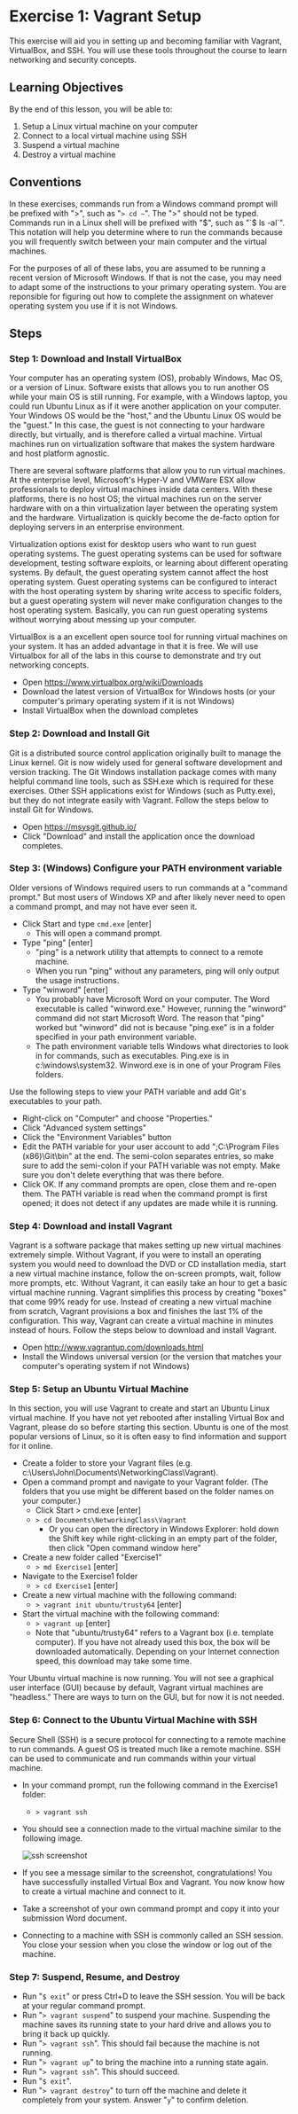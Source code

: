 Exercise 1: Vagrant Setup
==========================

This exercise will aid you in setting up and becoming familiar with Vagrant, VirtualBox, and SSH. You will use these tools throughout the course to learn networking and security concepts. 

Learning Objectives
--------------------------
By the end of this lesson, you will be able to:

1. Setup a Linux virtual machine on your computer
2. Connect to a local virtual machine using SSH
3. Suspend a virtual machine
4. Destroy a virtual machine

Conventions
--------------------------
In these exercises, commands run from a Windows command prompt will be prefixed with ">", such as "`> cd ~`". The ">" should not be typed. Commands run in a Linux shell will be prefixed with "$", such as "`$ ls -al`". This notation will help you determine where to run the commands because you will frequently switch between your main computer and the virtual machines.

For the purposes of all of these labs, you are assumed to be running a recent version of Microsoft Windows. If that is not the case, you may need to adapt some of the instructions to your primary operating system. You are reponsible for figuring out how to complete the assignment on whatever operating system you use if it is not Windows.

<!---
/TODO: Is this what we want to say here ^^? It's what I've done in the past. If you choose to use a Mac or Linux, then you need to figure out what commands to run, etc., to make the labs work for you.
-->

Steps
--------------------------

### Step 1: Download and Install VirtualBox

Your computer has an operating system (OS), probably Windows, Mac OS, or a version of Linux. Software exists that allows you to run another OS while your main OS is still running. For example, with a Windows laptop, you could run Ubuntu Linux as if it were another application on your computer. Your Windows OS would be the "host," and the Ubuntu Linux OS would be the "guest." In this case, the guest is not connecting to your hardware directly, but virtually, and is therefore called a virtual machine. Virtual machines run on virtualization software that makes the system hardware and host platform agnostic.

There are several software platforms that allow you to run virtual machines. At the enterprise level, Microsoft's Hyper-V and VMWare ESX allow professionals to deploy virtual machines inside data centers. With these platforms, there is no host OS; the virtual machines run on the server hardware with on a thin virtualization layer between the operating system and the hardware. Virtualization is quickly become the de-facto option for deploying servers in an enterprise environment.

Virtualization options exist for desktop users who want to run guest operating systems. The guest operating systems can be used for software development, testing software exploits, or learning about different operating systems. By default, the guest operating system cannot affect the host operating system. Guest operating systems can be configured to interact with the host operating system by sharing write access to specific folders, but a guest operating system will never make configuration changes to the host operating system. Basically, you can run guest operating systems without worrying about messing up your computer.

VirtualBox is a an excellent open source tool for running virtual machines on your system. It has an added advantage in that it is free. We will use Virtualbox for all of the labs in this course to demonstrate and try out networking concepts. 

* Open https://www.virtualbox.org/wiki/Downloads
* Download the latest version of VirtualBox for Windows hosts (or your computer's primary operating system if it is not Windows)
* Install VirtualBox when the download completes

### Step 2: Download and Install Git

Git is a distributed source control application originally built to manage the Linux kernel. Git is now widely used for general software development and version tracking. The Git Windows installation package comes with many helpful command line tools, such as SSH.exe which is required for these exercises. Other SSH applications exist for Windows (such as Putty.exe), but they do not integrate easily with Vagrant. Follow the steps below to install Git for Windows.

* Open https://msysgit.github.io/
* Click "Download" and install the application once the download completes.

### Step 3: (Windows) Configure your PATH environment variable

Older versions of Windows required users to run commands at a "command prompt." But most users of Windows XP and after likely never need to open a command prompt, and may not have ever seen it.

* Click Start and type `cmd.exe` [enter]
    * This will open a command prompt.
* Type "ping" [enter]
    * "ping" is a network utility that attempts to connect to a remote machine.
    * When you run "ping" without any parameters, ping will only output the usage instructions.
* Type "winword" [enter]
    * You probably have Microsoft Word on your computer. The Word executable is called "winword.exe." However, running the "winword" command did not start Microsoft Word. The reason that "ping" worked but "winword" did not is because "ping.exe" is in a folder specified in your path environment variable.
    * The path environment variable tells Windows what directories to look in for commands, such as executables. Ping.exe is in c:\\windows\\system32. Winword.exe is in one of your Program Files folders.
    
Use the following steps to view your PATH variable and add Git's executables to your path.

* Right-click on "Computer" and choose "Properties."
* Click "Advanced system settings"
* Click the "Environment Variables" button 
* Edit the PATH variable for your user account to add ";C:\\Program Files (x86)\\Git\\bin" at the end. The semi-colon separates entries, so make sure to add the semi-colon if your PATH variable was not empty. Make sure you don't delete everything that was there before.
* Click OK. If any command prompts are open, close them and re-open them. The PATH variable is read when the command prompt is first opened; it does not detect if any updates are made while it is running.

### Step 4: Download and install Vagrant

Vagrant is a software package that makes setting up new virtual machines extremely simple. Without Vagrant, if you were to install an operating system you would need to download the DVD or CD installation media, start a new virtual machine instance, follow the on-screen prompts, wait, follow more prompts, etc. Without Vagrant, it can easily take an hour to get a basic virtual machine running. Vagrant simplifies this process by creating "boxes" that come 99% ready for use. Instead of creating a new virtual machine from scratch, Vagrant provisions a box and finishes the last 1% of the configuration. This way, Vagrant can create a virtual machine in minutes instead of hours. Follow the steps below to download and install Vagrant.

* Open http://www.vagrantup.com/downloads.html
* Install the Windows universal version (or the version that matches your computer's operating system if not Windows)

### Step 5: Setup an Ubuntu Virtual Machine

In this section, you will use Vagrant to create and start an Ubuntu Linux virtual machine. If you have not yet rebooted after installing Virtual Box and Vagrant, please do so before starting this section. Ubuntu is one of the most popular versions of Linux, so it is often easy to find information and support for it online.

* Create a folder to store your Vagrant files (e.g. c:\\Users\\John\\Documents\\NetworkingClass\\Vagrant). 
* Open a command prompt and navigate to your Vagrant folder. (The folders that you use might be different based on the folder names on your computer.)
    * Click Start > cmd.exe [enter]
    * `> cd Documents\NetworkingClass\Vagrant`
        * Or you can open the directory in Windows Explorer: hold down the Shift key while right-clicking in an empty part of the folder, then click "Open command window here"
* Create a new folder called "Exercise1"
    * `> md Exercise1` [enter]
* Navigate to the Exercise1 folder
    * `> cd Exercise1` [enter]
* Create a new virtual machine with the following command:
    * `> vagrant init ubuntu/trusty64` [enter]
* Start the virtual machine with the following command:
    * `> vagrant up` [enter]
    * Note that "ubuntu/trusty64" refers to a Vagrant box (i.e. template computer). If you have not already used this box, the box will be downloaded automatically. Depending on your Internet connection speed, this download may take some time.

Your Ubuntu virtual machine is now running. You will not see a graphical user interface (GUI) because by default, Vagrant virtual machines are "headless." There are ways to turn on the GUI, but for now it is not needed.

### Step 6: Connect to the Ubuntu Virtual Machine with SSH

Secure Shell (SSH) is a secure protocol for connecting to a remote machine to run commands. A guest OS is treated much like a remote machine. SSH can be used to communicate and run commands within your virtual machine.

* In your command prompt, run the following command in the Exercise1 folder:
    * `> vagrant ssh`
* You should see a connection made to the virtual machine similar to the following image.

    ![ssh screenshot](ssh-success.png "SSH Connection Screenshot")

* If you see a message similar to the screenshot, congratulations! You have successfully installed Virtual Box and Vagrant. You now know how to create a virtual machine and connect to it.
* Take a screenshot of your own command prompt and copy it into your submission Word document.
* Connecting to a machine with SSH is commonly called an SSH session. You close your session when you close the window or log out of the machine.

### Step 7: Suspend, Resume, and Destroy

* Run "`$ exit`" or press Ctrl+D to leave the SSH session. You will be back at your regular command prompt.
* Run "`> vagrant suspend`" to suspend your machine. Suspending the machine saves its running state to your hard drive and allows you to bring it back up quickly.
* Run "`> vagrant ssh`". This should fail because the machine is not running.
* Run "`> vagrant up`" to bring the machine into a running state again.
* Run "`> vagrant ssh`". This should succeed.
* Run "`$ exit`".
* Run "`> vagrant destroy`" to turn off the machine and delete it completely from your system. Answer "`y`" to confirm deletion.
